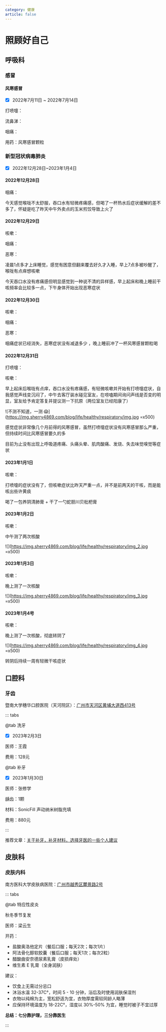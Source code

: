 ```yaml
---
category: 健康
article: false
---
```


# 照顾好自己

## 呼吸科

### 感冒

#### 风寒感冒

- [x] 2022年7月11日 ~ 2022年7月14日

<div><p>打喷嚏：<el-rate model-value="5" disabled /></p></div>

<div><p>流鼻涕：<el-rate model-value="3" disabled /></p></div>

<div><p>咽痛：<el-rate model-value="0.5" disabled /></p></div>

用药：风寒感冒颗粒

### 新型冠状病毒肺炎

- [x] 2022年12月28日~2023年1月4日

#### 2022年12月28日

<div><p>咽痛：<el-rate model-value="2" disabled /></p></div>

今天感觉喉咙不太舒服，吞口水有轻微疼痛感，但喝了一杯热水后症状缓解的差不多了，怀疑是吃了昨天中午外卖点的玉米煎饺导致上火了

#### 2022年12月29日

<div><p>咳嗽：<el-rate model-value="2.5" disabled /></p></div>

<div><p>咽痛：<el-rate model-value="2" disabled /></p></div>

<div><p>恶寒：<el-rate model-value="3" disabled /></p></div>

凌晨1点多才上床睡觉，感觉有困意但翻来覆去好久才入睡，早上7点多被吵醒了，喉咙有点痒想咳嗽

今天吞口水没有疼痛感但明显感觉到一种说不清的异样感，早上起床和晚上睡前干咳频率会比较多一点，下午身体开始出现恶寒症状

#### 2022年12月30日

<div><p>咳嗽：<el-rate model-value="2" disabled /></p></div>

<div><p>咽痛：<el-rate model-value="1" disabled /></p></div>

<div><p>恶寒：<el-rate model-value="3" disabled /></p></div>

咽痛症状已经消失，恶寒症状没有减退多少 ，晚上睡前冲了一杯风寒感冒颗粒喝

#### 2022年12月31日

<div><p>打喷嚏：<el-rate model-value="2" disabled /></p></div>

<div><p>咳嗽：<el-rate model-value="1" disabled /></p></div>

早上起床后喉咙有点痒，吞口水没有疼痛感，有轻微咳嗽并开始有打喷嚏症状，自我感觉声线变沉闷了，中午去客厅装水碰见室友，在唠嗑期间询问声线是否变的明显，室友给予肯定答复并提议测一下抗原（两位室友已经阳康了）

![不测不知道，一测 :scream:](https://img.sherry4869.com/blog/life/healthy/respiratory/img.jpg =x500)

感觉症状非常像几个月前得的风寒感冒，虽然打喷嚏症状没有风寒感冒那么严重，但持续时间比风寒感冒要久的多

目前为止没有出现上呼吸道疼痛、头痛头晕、肌肉酸痛、发烧、失去味觉嗅觉等症状

#### 2023年1月1日

<div><p>咳嗽：<el-rate model-value="3" disabled /></p></div>

打喷嚏的症状没有了，但咳嗽症状比昨天严重一点，并不是前两天的干咳，而是能咳出些许黄痰

喝了一包养阴清肺膏 + 干了一勺蛇胆川贝枇杷膏

#### 2023年1月2日

<div><p>咳嗽：<el-rate model-value="2" disabled /></p></div>

中午测了两次核酸

![](https://img.sherry4869.com/blog/life/healthy/respiratory/img_2.jpg =x500)

#### 2023年1月3日

<div><p>咳嗽：<el-rate model-value="2" disabled /></p></div>

晚上测了一次核酸

![](https://img.sherry4869.com/blog/life/healthy/respiratory/img_3.jpg =x500)

#### 2023年1月4号

<div><p>咳嗽：<el-rate model-value="0.5" disabled /></p></div>

晚上测了一次核酸，彻底转阴了

![](https://img.sherry4869.com/blog/life/healthy/respiratory/img_4.jpg =x500)

转阴后持续一周有轻微干咳症状

## 口腔科

### 牙齿

暨南大学穗华口腔医院（天河院区）：<a href="https://ditu.amap.com/place/B0FFFWO27X" target="_blank">广州市天河区黄埔大道西413号</a>

::: tabs

@tab 洗牙

- [x] 2023年2月3日

医师：王霞

费用：128元

@tab 补牙

- [x] 2023年1月30日

医师：张修学

龋齿：1颗

材料：SonicFill 声动纳米树脂充填

费用：880元

:::

推荐文章：[关于补牙，补牙材料，选择牙医的一些个人建议](https://zhuanlan.zhihu.com/p/37604476)

## 皮肤科

### 皮肤内科

南方医科大学皮肤病医院：<a href="https://ditu.amap.com/place/B00141JPRS" target="_blank">广州市越秀区麓景路2号</a>

::: tabs

@tab 特应性皮炎

秋冬季节复发

医师：梁云生

开药：

- 盐酸奥洛他定片（餐后口服；每天2次；每次1片）
- 阿法骨化醇软胶囊（餐后口服；每天1次；每次2粒）
- 醋酸曲安奈德尿素乳膏（皮损痒处）
- 维生素 E 乳膏（全身润肤）

建议：

- 饮食上无需过分忌口
- 沐浴水温 32-37C°，时间 5 - 10 分钟，浴后及时使用润肤保湿剂
- 衣物以纯棉为主，宽松舒适为宜，衣物厚度需较同龄人略薄
- 应保持环境温度为 18-22C°，湿度以 30%-50% 为宜，睡觉时被子不宜过厚

**总结：七分靠护理，三分靠医生**

:::